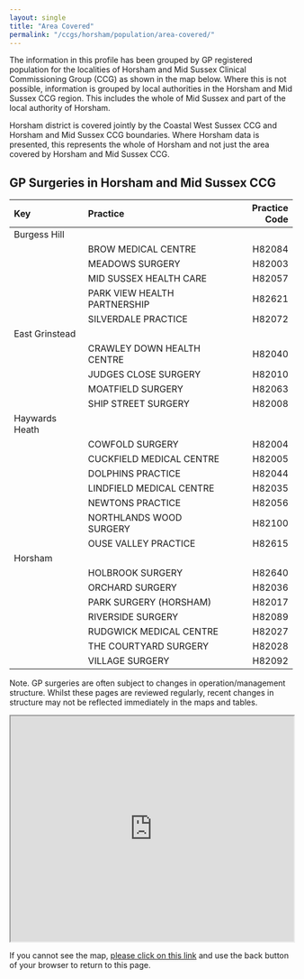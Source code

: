 ```yaml
---
layout: single
title: "Area Covered"
permalink: "/ccgs/horsham/population/area-covered/"
---
```

The information in this profile has been grouped by GP registered population for the localities of Horsham and Mid Sussex Clinical Commissioning Group (CCG) as shown in the map below. Where this is not possible, information is grouped by local authorities in the Horsham and Mid Sussex CCG region. This includes the whole of Mid Sussex and part of the local authority of Horsham.<br />

Horsham district is covered jointly by the Coastal West Sussex CCG and Horsham and Mid Sussex CCG boundaries. Where Horsham data is presented, this represents the whole of Horsham and not just the area covered by Horsham and Mid Sussex CCG.<br />

## GP Surgeries in Horsham and Mid Sussex CCG

Key | Practice | Practice Code| 
:-- | :------- | ------------:|
| Burgess Hill |  |  |
| | BROW MEDICAL CENTRE | H82084 |
| | MEADOWS SURGERY | H82003 |
| | MID SUSSEX HEALTH CARE | H82057 |
|  | PARK VIEW HEALTH PARTNERSHIP | H82621 |
|  | SILVERDALE PRACTICE | H82072 |
| East Grinstead |  |  |
|  | CRAWLEY DOWN HEALTH CENTRE | H82040 |
|  | JUDGES CLOSE SURGERY | H82010 |
|  | MOATFIELD SURGERY | H82063 |
|  | SHIP STREET SURGERY | H82008 |
| Haywards Heath |  |  |
|  | COWFOLD SURGERY | H82004 |
|  | CUCKFIELD MEDICAL CENTRE | H82005 |
|  | DOLPHINS PRACTICE | H82044 |
|  | LINDFIELD MEDICAL CENTRE | H82035 |
|  | NEWTONS PRACTICE | H82056 |
|  | NORTHLANDS WOOD SURGERY | H82100 |
|  | OUSE VALLEY PRACTICE | H82615 |
| Horsham |  |  |
|  | HOLBROOK SURGERY | H82640 |
|  | ORCHARD SURGERY | H82036 |
|  | PARK SURGERY (HORSHAM) | H82017 |
|  | RIVERSIDE SURGERY | H82089 |
|  | RUDGWICK MEDICAL CENTRE | H82027 |
|  | THE COURTYARD SURGERY | H82028 |
|  | VILLAGE SURGERY | H82092 |

Note. GP surgeries are often subject to changes in operation/management structure. Whilst these pages are reviewed regularly, recent changes in structure may not be reflected immediately in the maps and tables.

<iframe src="http://jsna.westsussex.gov.uk/wp-content/uploads/2016/10/HMS_GPs_Oct16.html" width="100%" height="400"></iframe>

If you cannot see the map, [please click on this link](http://jsna.westsussex.gov.uk/wp-content/uploads/2016/10/HMS_GPs_Oct16.html) and use the back button of your browser to return to this page.
